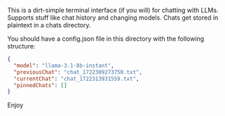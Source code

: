 This is a dirt-simple terminal interface (if you will) for chatting with LLMs. Supports stuff like chat history and changing models. Chats get stored in plaintext in a chats directory.

You should have a config.json file in this directory with the following structure:

```json
{
  "model": "llama-3.1-8b-instant",
  "previousChat": "chat_1722309273750.txt",
  "currentChat": "chat_1722313931559.txt",
  "pinnedChats": []
}
```
Enjoy
